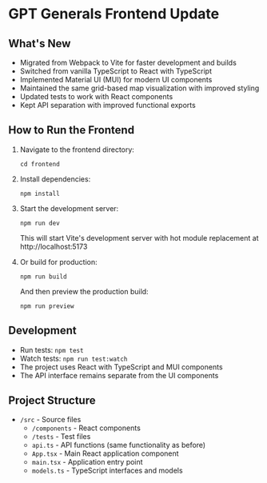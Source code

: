 # GPT Generals Frontend Update

## What's New
- Migrated from Webpack to Vite for faster development and builds
- Switched from vanilla TypeScript to React with TypeScript
- Implemented Material UI (MUI) for modern UI components
- Maintained the same grid-based map visualization with improved styling
- Updated tests to work with React components
- Kept API separation with improved functional exports

## How to Run the Frontend
1. Navigate to the frontend directory:
   ```
   cd frontend
   ```

2. Install dependencies:
   ```
   npm install
   ```

3. Start the development server:
   ```
   npm run dev
   ```
   This will start Vite's development server with hot module replacement at http://localhost:5173

4. Or build for production:
   ```
   npm run build
   ```
   And then preview the production build:
   ```
   npm run preview
   ```

## Development
- Run tests: `npm test`
- Watch tests: `npm run test:watch`
- The project uses React with TypeScript and MUI components
- The API interface remains separate from the UI components

## Project Structure
- `/src` - Source files
  - `/components` - React components
  - `/tests` - Test files
  - `api.ts` - API functions (same functionality as before)
  - `App.tsx` - Main React application component
  - `main.tsx` - Application entry point
  - `models.ts` - TypeScript interfaces and models

